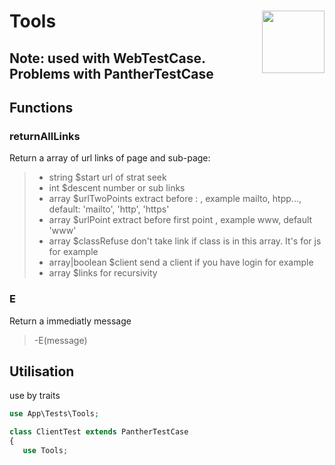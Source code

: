 # Tools <img align="right" width="100" height="100" src="https://avatars.githubusercontent.com/u/68180174?s=80 ">

## Note: used with WebTestCase. Problems with PantherTestCase

## Functions

### returnAllLinks

Return a array of url links of page and sub-page:

>- string $start url of strat seek
>- int $descent number or sub links
>- array $urlTwoPoints extract before : , example mailto, htpp..., default: 'mailto', 'http', 'https'
>- array $urlPoint extract before first point , example www, default 'www'
>- array $classRefuse don't take link if class is in this array. It's for js for example
>- array|boolean $client send a client if you have login for example
>- array $links for recursivity

### E

Return a immediatly message
>-E(message)

## Utilisation

use by traits

```php
use App\Tests\Tools;

class ClientTest extends PantherTestCase
{
   use Tools;
```
